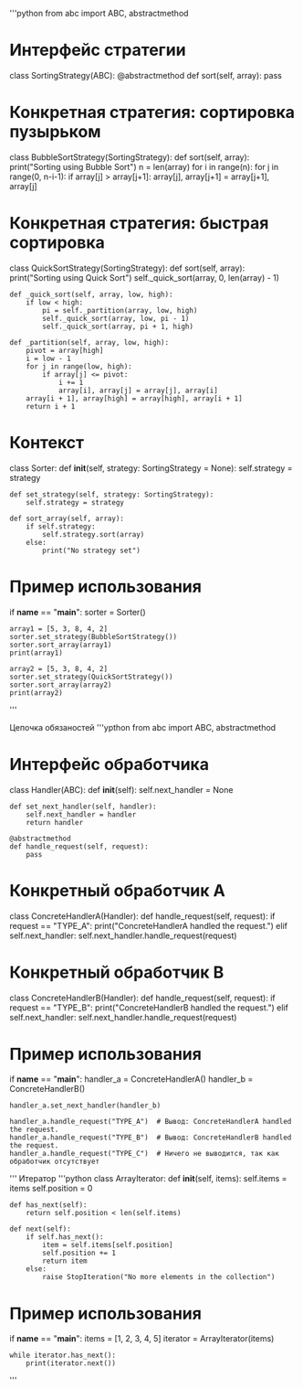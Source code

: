 '''python
from abc import ABC, abstractmethod

# Интерфейс стратегии
class SortingStrategy(ABC):
    @abstractmethod
    def sort(self, array):
        pass

# Конкретная стратегия: сортировка пузырьком
class BubbleSortStrategy(SortingStrategy):
    def sort(self, array):
        print("Sorting using Bubble Sort")
        n = len(array)
        for i in range(n):
            for j in range(0, n-i-1):
                if array[j] > array[j+1]:
                    array[j], array[j+1] = array[j+1], array[j]

# Конкретная стратегия: быстрая сортировка
class QuickSortStrategy(SortingStrategy):
    def sort(self, array):
        print("Sorting using Quick Sort")
        self._quick_sort(array, 0, len(array) - 1)

    def _quick_sort(self, array, low, high):
        if low < high:
            pi = self._partition(array, low, high)
            self._quick_sort(array, low, pi - 1)
            self._quick_sort(array, pi + 1, high)

    def _partition(self, array, low, high):
        pivot = array[high]
        i = low - 1
        for j in range(low, high):
            if array[j] <= pivot:
                i += 1
                array[i], array[j] = array[j], array[i]
        array[i + 1], array[high] = array[high], array[i + 1]
        return i + 1

# Контекст
class Sorter:
    def __init__(self, strategy: SortingStrategy = None):
        self.strategy = strategy

    def set_strategy(self, strategy: SortingStrategy):
        self.strategy = strategy

    def sort_array(self, array):
        if self.strategy:
            self.strategy.sort(array)
        else:
            print("No strategy set")

# Пример использования
if __name__ == "__main__":
    sorter = Sorter()

    array1 = [5, 3, 8, 4, 2]
    sorter.set_strategy(BubbleSortStrategy())
    sorter.sort_array(array1)
    print(array1)

    array2 = [5, 3, 8, 4, 2]
    sorter.set_strategy(QuickSortStrategy())
    sorter.sort_array(array2)
    print(array2)
'''

Цепочка обязаностей 
'''ypthon 
from abc import ABC, abstractmethod

# Интерфейс обработчика
class Handler(ABC):
    def __init__(self):
        self.next_handler = None

    def set_next_handler(self, handler):
        self.next_handler = handler
        return handler

    @abstractmethod
    def handle_request(self, request):
        pass

# Конкретный обработчик A
class ConcreteHandlerA(Handler):
    def handle_request(self, request):
        if request == "TYPE_A":
            print("ConcreteHandlerA handled the request.")
        elif self.next_handler:
            self.next_handler.handle_request(request)

# Конкретный обработчик B
class ConcreteHandlerB(Handler):
    def handle_request(self, request):
        if request == "TYPE_B":
            print("ConcreteHandlerB handled the request.")
        elif self.next_handler:
            self.next_handler.handle_request(request)

# Пример использования
if __name__ == "__main__":
    handler_a = ConcreteHandlerA()
    handler_b = ConcreteHandlerB()

    handler_a.set_next_handler(handler_b)

    handler_a.handle_request("TYPE_A")  # Вывод: ConcreteHandlerA handled the request.
    handler_a.handle_request("TYPE_B")  # Вывод: ConcreteHandlerB handled the request.
    handler_a.handle_request("TYPE_C")  # Ничего не выводится, так как обработчик отсутствует
'''
Итератор
'''python
class ArrayIterator:
    def __init__(self, items):
        self.items = items
        self.position = 0

    def has_next(self):
        return self.position < len(self.items)

    def next(self):
        if self.has_next():
            item = self.items[self.position]
            self.position += 1
            return item
        else:
            raise StopIteration("No more elements in the collection")

# Пример использования
if __name__ == "__main__":
    items = [1, 2, 3, 4, 5]
    iterator = ArrayIterator(items)

    while iterator.has_next():
        print(iterator.next())
'''